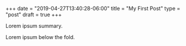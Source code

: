 +++
date = "2019-04-27T13:40:28-06:00"
title = "My First Post"
type = "post"
draft = true
+++

Lorem ipsum summary.
<!--more-->
Lorem ipsum below the fold.
